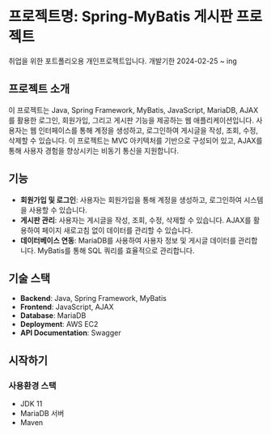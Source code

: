 # 프로젝트명: Spring-MyBatis 게시판 프로젝트 
취업을 위한 포트폴리오용 개인프로젝트입니다. 개발기한 2024-02-25 ~ ing 

## 프로젝트 소개
이 프로젝트는 Java, Spring Framework, MyBatis, JavaScript, MariaDB, AJAX를 활용한 로그인, 회원가입, 그리고 게시판 기능을 제공하는 웹 애플리케이션입니다. 사용자는 웹 인터페이스를 통해 계정을 생성하고, 로그인하여 게시글을 작성, 조회, 수정, 삭제할 수 있습니다. 이 프로젝트는 MVC 아키텍처를 기반으로 구성되어 있고, AJAX를 통해 사용자 경험을 향상시키는 비동기 통신을 지원합니다.

## 기능
- **회원가입 및 로그인**: 사용자는 회원가입을 통해 계정을 생성하고, 로그인하여 시스템을 사용할 수 있습니다.
- **게시판 관리**: 사용자는 게시글을 작성, 조회, 수정, 삭제할 수 있습니다. AJAX를 활용하여 페이지 새로고침 없이 데이터를 관리할 수 있습니다.
- **데이터베이스 연동**: MariaDB를 사용하여 사용자 정보 및 게시글 데이터를 관리합니다. MyBatis를 통해 SQL 쿼리를 효율적으로 관리합니다.

## 기술 스택
- **Backend**: Java, Spring Framework, MyBatis
- **Frontend**: JavaScript, AJAX
- **Database**: MariaDB
- **Deployment**: AWS  EC2
- **API Documentation**: Swagger

## 시작하기

### 사용환경 스택 
- JDK 11 
- MariaDB 서버
- Maven
